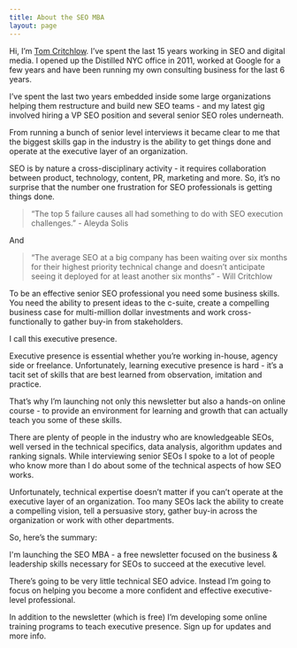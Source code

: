 ```yaml
---
title: About the SEO MBA
layout: page
---
```


Hi, I’m <a href="https://tomcritchlow.com/" >Tom Critchlow</a>. I’ve spent the last 15 years working in SEO and digital media. I opened up the Distilled NYC office in 2011, worked at Google for a few years and have been running my own consulting business for the last 6 years.  

I’ve spent the last two years embedded inside some large organizations helping them restructure and build new SEO teams - and my latest gig involved hiring a VP SEO position and several senior SEO roles underneath.

From running a bunch of senior level interviews it became clear to me that the biggest skills gap in the industry is the ability to get things done and operate at the executive layer of an organization.

SEO is by nature a cross-disciplinary activity - it requires collaboration between product, technology, content, PR, marketing and more. So, it’s no surprise that the number one frustration for SEO professionals is getting things done.

> “The top 5 failure causes all had something to do with SEO execution challenges.” - Aleyda Solis

And

> “The average SEO at a big company has been waiting over six months for their highest priority technical change and doesn’t anticipate seeing it deployed for at least another six months” - Will Critchlow

To be an effective senior SEO professional you need some business skills. You need the ability to present ideas to the c-suite, create a compelling business case for multi-million dollar investments and work cross-functionally to gather buy-in from stakeholders.

I call this executive presence.

Executive presence is essential whether you’re working in-house, agency side or freelance. Unfortunately, learning executive presence is hard - it’s a tacit set of skills that are best learned from observation, imitation and practice.

That’s why I’m launching not only this newsletter but also a hands-on online course - to provide an environment for learning and growth that can actually teach you some of these skills.

There are plenty of people in the industry who are knowledgeable SEOs, well versed in the technical specifics, data analysis, algorithm updates and ranking signals. While interviewing senior SEOs I spoke to a lot of people who know more than I do about some of the technical aspects of how SEO works.

Unfortunately, technical expertise doesn’t matter if you can’t  operate at the executive layer of an organization. Too many SEOs lack the ability to create a compelling vision, tell a persuasive story, gather buy-in across the organization or work with other departments.

So, here’s the summary:

I'm launching the SEO MBA - a free newsletter focused on the business & leadership skills necessary for SEOs to succeed at the executive level.

There’s going to be very little technical SEO advice. Instead I’m going to focus on helping you become a more confident and effective executive-level professional.

In addition to the newsletter (which is free) I’m developing some online training programs to teach executive presence. Sign up for updates and more info.